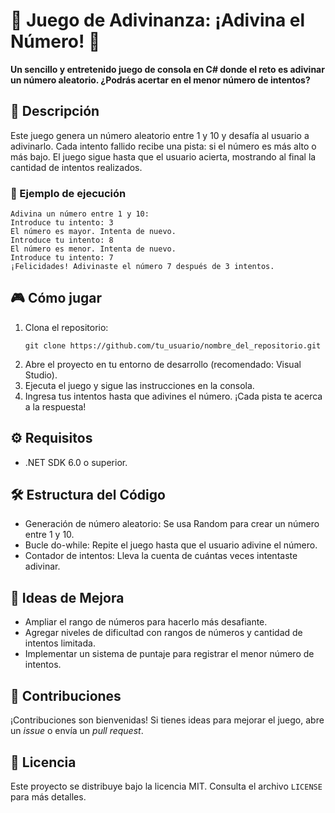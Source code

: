 # 🎲 Juego de Adivinanza: ¡Adivina el Número! 🎲

**Un sencillo y entretenido juego de consola en C# donde el reto es adivinar un número aleatorio. ¿Podrás acertar en el menor número de intentos?**

## 📜 Descripción

Este juego genera un número aleatorio entre 1 y 10 y desafía al usuario a adivinarlo. Cada intento fallido recibe una pista: si el número es más alto o más bajo. El juego sigue hasta que el usuario acierta, mostrando al final la cantidad de intentos realizados.

### 🚀 Ejemplo de ejecución

```plaintext
Adivina un número entre 1 y 10:
Introduce tu intento: 3
El número es mayor. Intenta de nuevo.
Introduce tu intento: 8
El número es menor. Intenta de nuevo.
Introduce tu intento: 7
¡Felicidades! Adivinaste el número 7 después de 3 intentos.
```
## 🎮 Cómo jugar

   1. Clona el repositorio:
      ```plaintext
      git clone https://github.com/tu_usuario/nombre_del_repositorio.git
      ```
   2. Abre el proyecto en tu entorno de desarrollo (recomendado: Visual Studio).
   3. Ejecuta el juego y sigue las instrucciones en la consola.
   4. Ingresa tus intentos hasta que adivines el número. ¡Cada pista te acerca a la respuesta!

## ⚙️ Requisitos
   - .NET SDK 6.0 o superior.

## 🛠️ Estructura del Código
   - Generación de número aleatorio: Se usa Random para crear un número entre 1 y 10.
   - Bucle do-while: Repite el juego hasta que el usuario adivine el número.
   - Contador de intentos: Lleva la cuenta de cuántas veces intentaste adivinar.

## 🧩 Ideas de Mejora
  - Ampliar el rango de números para hacerlo más desafiante.
  - Agregar niveles de dificultad con rangos de números y cantidad de intentos limitada.
  - Implementar un sistema de puntaje para registrar el menor número de intentos.

## 🤝 Contribuciones
¡Contribuciones son bienvenidas! Si tienes ideas para mejorar el juego, abre un *issue* o envía un *pull request*.

## 📄 Licencia
Este proyecto se distribuye bajo la licencia MIT. Consulta el archivo `LICENSE` para más detalles.
